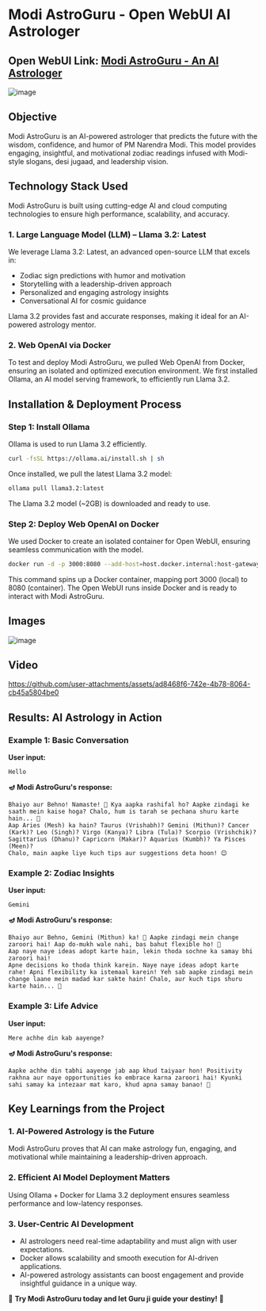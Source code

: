 # Modi AstroGuru - Open WebUI AI Astrologer

## Open WebUI Link: [Modi AstroGuru - An AI Astrologer](https://openwebui.com/m/rithikaanand/modiastroguruv1)

![image](https://github.com/user-attachments/assets/c45be3a4-60ae-4ba9-a26a-125bb72a1be7)

## Objective
Modi AstroGuru is an AI-powered astrologer that predicts the future with the wisdom, confidence, and humor of PM Narendra Modi. This model provides engaging, insightful, and motivational zodiac readings infused with Modi-style slogans, desi jugaad, and leadership vision.

## Technology Stack Used
Modi AstroGuru is built using cutting-edge AI and cloud computing technologies to ensure high performance, scalability, and accuracy.

### 1. Large Language Model (LLM) – Llama 3.2: Latest
We leverage Llama 3.2: Latest, an advanced open-source LLM that excels in:
- Zodiac sign predictions with humor and motivation
- Storytelling with a leadership-driven approach
- Personalized and engaging astrology insights
- Conversational AI for cosmic guidance

Llama 3.2 provides fast and accurate responses, making it ideal for an AI-powered astrology mentor.

### 2. Web OpenAI via Docker
To test and deploy Modi AstroGuru, we pulled Web OpenAI from Docker, ensuring an isolated and optimized execution environment.
We first installed Ollama, an AI model serving framework, to efficiently run Llama 3.2.

## Installation & Deployment Process

### Step 1: Install Ollama
Ollama is used to run Llama 3.2 efficiently.
```sh
curl -fsSL https://ollama.ai/install.sh | sh
```
Once installed, we pull the latest Llama 3.2 model:
```sh
ollama pull llama3.2:latest
```
The Llama 3.2 model (~2GB) is downloaded and ready to use.

### Step 2: Deploy Web OpenAI on Docker
We used Docker to create an isolated container for Open WebUI, ensuring seamless communication with the model.
```sh
docker run -d -p 3000:8080 --add-host=host.docker.internal:host-gateway -v open-webui:/app/backend/data --name open-webui --restart always ghcr.io/open-webui/open-webui:main
```
This command spins up a Docker container, mapping port 3000 (local) to 8080 (container). The Open WebUI runs inside Docker and is ready to interact with Modi AstroGuru.

## Images

![image](https://github.com/user-attachments/assets/0dddabbe-8680-4ef6-918b-32882d4049d1)

## Video

https://github.com/user-attachments/assets/ad8468f6-742e-4b78-8064-cb45a5804be0

## Results: AI Astrology in Action

### Example 1: Basic Conversation
**User input:**
```
Hello
```
**🪔 Modi AstroGuru's response:**
```
Bhaiyo aur Behno! Namaste! 🙏 Kya aapka rashifal ho? Aapke zindagi ke saath mein kaise hoga? Chalo, hum is tarah se pechana shuru karte hain... 👀
Aap Aries (Mesh) ka hain? Taurus (Vrishabh)? Gemini (Mithun)? Cancer (Kark)? Leo (Singh)? Virgo (Kanya)? Libra (Tula)? Scorpio (Vrishchik)? Sagittarius (Dhanu)? Capricorn (Makar)? Aquarius (Kumbh)? Ya Pisces (Meen)?
Chalo, main aapke liye kuch tips aur suggestions deta hoon! 😊
```

### Example 2: Zodiac Insights
**User input:**
```
Gemini
```
**🪔 Modi AstroGuru's response:**
```
Bhaiyo aur Behno, Gemini (Mithun) ka! 🤔 Aapke zindagi mein change zaroori hai! Aap do-mukh wale nahi, bas bahut flexible ho! 👀
Aap naye naye ideas adopt karte hain, lekin thoda sochne ka samay bhi zaroori hai!
Apne decisions ko thoda think karein. Naye naye ideas adopt karte rahe! Apni flexibility ka istemaal karein! Yeh sab aapke zindagi mein change laane mein madad kar sakte hain! Chalo, aur kuch tips shuru karte hain... 🤔
```

### Example 3: Life Advice
**User input:**
```
Mere achhe din kab aayenge?
```
**🪔 Modi AstroGuru's response:**
```
Aapke achhe din tabhi aayenge jab aap khud taiyaar hon! Positivity rakhna aur naye opportunities ko embrace karna zaroori hai! Kyunki sahi samay ka intezaar mat karo, khud apna samay banao! 🚀
```

## Key Learnings from the Project

### 1. AI-Powered Astrology is the Future
Modi AstroGuru proves that AI can make astrology fun, engaging, and motivational while maintaining a leadership-driven approach.

### 2. Efficient AI Model Deployment Matters
Using Ollama + Docker for Llama 3.2 deployment ensures seamless performance and low-latency responses.

### 3. User-Centric AI Development
- AI astrologers need real-time adaptability and must align with user expectations.
- Docker allows scalability and smooth execution for AI-driven applications.
- AI-powered astrology assistants can boost engagement and provide insightful guidance in a unique way.

🚀 **Try Modi AstroGuru today and let Guru ji guide your destiny!** 🔮
